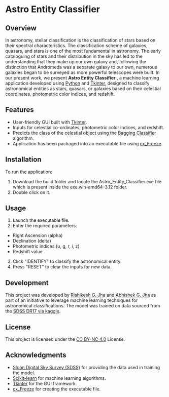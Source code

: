 # Astro Entity Classifier

## __Overview__
In astronomy, stellar classification is the classification of stars based on their spectral characteristics. The classification scheme of galaxies, quasars, and stars is one of the most fundamental in astronomy. The early cataloguing of stars and their distribution in the sky has led to the understanding that they make up our own galaxy and, following the distinction that Andromeda was a separate galaxy to our own, numerous galaxies began to be surveyed as more powerful telescopes were built. In our present work, we present __Astro Entity Classifier__ , a machine learning application developed using [Python](https://www.python.org/downloads/release/python-3125/) and [Tkinter](https://docs.python.org/3/library/tkinter.html), designed to classify astronomical entities as stars, quasars, or galaxies based on their celestial coordinates, photometric color indices, and redshift. 

## __Features__
- User-friendly GUI built with [Tkinter](https://docs.python.org/3/library/tkinter.html).
- Inputs for celestial co-ordinates, photometric color indices, and redshift.
- Predicts the class of the celestial object using the [Bagging Classifier](https://scikit-learn.org/1.5/modules/generated/sklearn.ensemble.BaggingClassifier.html) algorithm.
- Application has been packaged into an executable file using [cx_Freeze](https://cx-freeze.readthedocs.io/en/stable/).

## __Installation__
To run the application:
1. Download the build folder and locate the Astro_Entity_Classifier.exe file which is present inside the exe.win-amd64-3.12 folder.
2. Double click on it.

## __Usage__
1. Launch the executable file.
2. Enter the required parameters:
* Right Ascension (alpha)
* Declination (delta)
* Photometric indices (u, g, r, i, z)
* Redshift value
3. Click "IDENTIFY" to classify the astronomical entity.
4. Press "RESET" to clear the inputs for new data.

## __Development__
This project was developed by [Rishikesh G. Jha](https://github.com/rjlovespy) and [Abhishek G. Jha](https://github.com/govind663) as part of an initiative to leverage machine learning techniques for astronomical classifications. The model was trained on data sourced from the [SDSS DR17 via kaggle](https://www.kaggle.com/datasets/fedesoriano/stellar-classification-dataset-sdss17).

## __License__
This project is licensed under the [CC BY-NC 4.0](https://github.com/rjlovespy/Astro-Entity-Classifier?tab=License-1-ov-file#readme) License.

## __Acknowledgments__
* [Sloan Digital Sky Survey (SDSS)](https://www.sdss4.org/science/image-gallery/) for providing the data used in training the model.
* [Scikit-learn](https://scikit-learn.org/stable/) for machine learning algorithms.
* [Tkinter](https://docs.python.org/3/library/tkinter.html) for the GUI framework.
* [cx_Freeze](https://cx-freeze.readthedocs.io/en/stable/) for creating the executable file.
